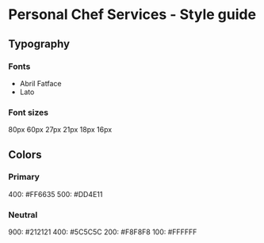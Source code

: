 # Personal Chef Services - Style guide

## Typography

### Fonts

- Abril Fatface
- Lato

### Font sizes

80px
60px
27px
21px
18px
16px

## Colors

### Primary

400: #FF6635
500: #DD4E11

### Neutral

900: #212121
400: #5C5C5C
200: #F8F8F8
100: #FFFFFF
